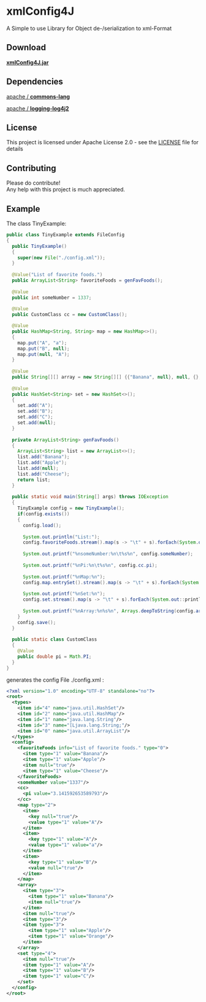 # xmlConfig4J
A Simple to use Library for Object de-/serialization to xml-Format

## Download

[**xmlConfig4J.jar**](https://github.com/tinycodecrank/xmlConfig4J/releases/download/v2.0.1/xmlConfig4J.jar)

## Dependencies
[apache / **commons-lang**](https://commons.apache.org/proper/commons-lang/download_lang.cgi)

[apache / **logging-log4j2**](https://logging.apache.org/log4j/2.x/download.html)

## License

This project is licensed under Apache License 2.0 - see the [LICENSE](https://github.com/tinycodecrank/xmlConfig4J/blob/master/LICENSE) file for details

## Contributing

Please do contribute!  
Any help with this project is much appreciated.

## Example

The class TinyExample:

```java
public class TinyExample extends FileConfig
{
  public TinyExample()
  {
    super(new File("./config.xml"));
  }
  
  @Value("List of favorite foods.")
  public ArrayList<String> favoriteFoods = genFavFoods();
  
  @Value
  public int someNumber = 1337;
  
  @Value
  public CustomClass cc = new CustomClass();

  @Value
  public HashMap<String, String> map = new HashMap<>();
  {
    map.put("A", "a");
    map.put("B", null);
    map.put(null, "A");
  }
  
  @Value
  public String[][] array = new String[][] {{"Banana", null}, null, {}, {"Apple", "Orange"}};
  
  @Value
  public HashSet<String> set = new HashSet<>();
  {
    set.add("A");
    set.add("B");
    set.add("C");
    set.add(null);
  }
  
  private ArrayList<String> genFavFoods()
  {
    ArrayList<String> list = new ArrayList<>();
    list.add("Banana");
    list.add("Apple");
    list.add(null);
    list.add("Cheese");
    return list;
  }
  
  public static void main(String[] args) throws IOException
  {
    TinyExample config = new TinyExample();
    if(config.exists())
    {
      config.load();
      
      System.out.println("List:");
      config.favoriteFoods.stream().map(s -> "\t" + s).forEach(System.out::println);
      
      System.out.printf("%nsomeNumber:%n\t%s%n", config.someNumber);
      
      System.out.printf("%nPi:%n\t%s%n", config.cc.pi);
      
      System.out.printf("%nMap:%n");
      config.map.entrySet().stream().map(s -> "\t" + s).forEach(System.out::println);
      
      System.out.printf("%nSet:%n");
      config.set.stream().map(s -> "\t" + s).forEach(System.out::println);
      
      System.out.printf("%nArray:%n%s%n", Arrays.deepToString(config.array));
    }
    config.save();
  }
  
  public static class CustomClass
  {
    @Value
    public double pi = Math.PI;
  }
}
```
generates the config File ./config.xml :

```xml
<?xml version="1.0" encoding="UTF-8" standalone="no"?>
<root>
  <types>
    <item id="4" name="java.util.HashSet"/>
    <item id="2" name="java.util.HashMap"/>
    <item id="1" name="java.lang.String"/>
    <item id="3" name="[Ljava.lang.String;"/>
    <item id="0" name="java.util.ArrayList"/>
  </types>
  <config>
    <favoriteFoods info="List of favorite foods." type="0">
      <item type="1" value="Banana"/>
      <item type="1" value="Apple"/>
      <item null="true"/>
      <item type="1" value="Cheese"/>
    </favoriteFoods>
    <someNumber value="1337"/>
    <cc>
      <pi value="3.141592653589793"/>
    </cc>
    <map type="2">
      <item>
        <key null="true"/>
        <value type="1" value="A"/>
      </item>
      <item>
        <key type="1" value="A"/>
        <value type="1" value="a"/>
      </item>
      <item>
        <key type="1" value="B"/>
        <value null="true"/>
      </item>
    </map>
    <array>
      <item type="3">
        <item type="1" value="Banana"/>
        <item null="true"/>
      </item>
      <item null="true"/>
      <item type="3"/>
      <item type="3">
        <item type="1" value="Apple"/>
        <item type="1" value="Orange"/>
      </item>
    </array>
    <set type="4">
      <item null="true"/>
      <item type="1" value="A"/>
      <item type="1" value="B"/>
      <item type="1" value="C"/>
    </set>
  </config>
</root>
```

